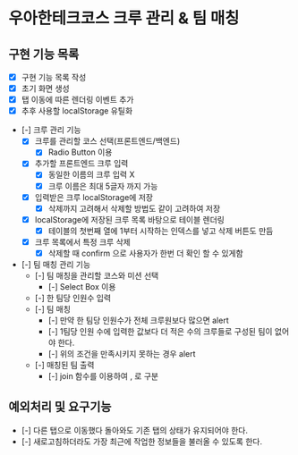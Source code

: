 # 우아한테크코스 크루 관리 & 팀 매칭

## 구현 기능 목록

- [x] 구현 기능 목록 작성
- [x] 초기 화면 생성
- [x] 탭 이동에 따른 렌더링 이벤트 추가
- [x] 추후 사용할 localStorage 유틸화

- [-] 크루 관리 기능
  - [x] 크루를 관리할 코스 선택(프론트엔드/백엔드)
    - [x] Radio Button 이용
  - [x] 추가할 프론트엔드 크루 입력
    - [x] 동일한 이름의 크루 입력 X
    - [x] 크루 이름은 최대 5글자 까지 가능
  - [x] 입력받은 크루 localStorage에 저장
    - [x] 삭제까지 고려해서 삭제할 방법도 같이 고려하여 저장
  - [x] localStorage에 저장된 크루 목록 바탕으로 테이블 렌더링
    - [x] 테이블의 첫번째 열에 1부터 시작하는 인덱스를 넣고 삭제 버튼도 만듬
  - [x] 크루 목록에서 특정 크루 삭제
    - [x] 삭제할 때 confirm 으로 사용자가 한번 더 확인 할 수 있게함

- [-] 팀 매칭 관리 기능
  - [-] 팀 매칭을 관리할 코스와 미션 선택
    - [-] Select Box 이용
  - [-] 한 팀당 인원수 입력
  - [-] 팀 매칭
    - [-] 만약 한 팀당 인원수가 전체 크루원보다 많으면 alert
    - [-] 1팀당 인원 수에 입력한 값보다 더 적은 수의 크루들로 구성된 팀이 없어야 한다.
    - [-] 위의 조건을 만족시키지 못하는 경우 alert
  - [-] 매칭된 팀 출력
    - [-] join 함수를 이용하여 , 로 구분

## 예외처리 및 요구기능
- [-] 다른 탭으로 이동했다 돌아와도 기존 탭의 상태가 유지되어야 한다.
- [-] 새로고침하더라도 가장 최근에 작업한 정보들을 불러올 수 있도록 한다.



